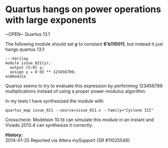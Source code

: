 
Quartus hangs on power operations with large exponents
======================================================

~OPEN~ Quartus 13.1

The following module should set **y** to constant **6'b110011**, but instead it
just hangs quartus 13.1:

    :::Verilog
    module issue_021(y);
      output [5:0] y;
      assign y = 6'd3 ** 123456789;
    endmodule

Quartus seems to try to evaluate this expression by performing 123456789
multiplications instead of using a proper power-modulus algorithm.

In my tests I have synthesized the module with

    quartus_map issue_021 --source=issue_021.v --family="Cyclone III"

Crosscheck: Modelsim 10.1d can simulate this module in an instant and Vivado
2013.4 can synthesize it correctly.

**History:**  
2014-01-25 Reported via Altera mySupport (SR #11025546)


